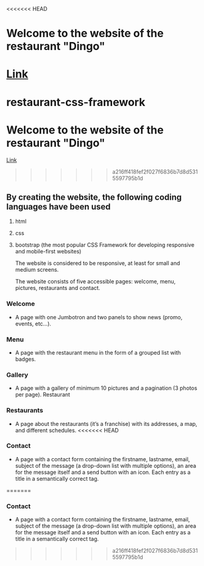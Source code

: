 <<<<<<< HEAD
# Welcome to the website of the restaurant "Dingo"

[Link](http://github.com/)
=======
# restaurant-css-framework
# Welcome to the website of the restaurant "Dingo"

[Link](https://sagingalimamay.github.io/restaurant-css-framework/4th_page/index4.html)
>>>>>>> a216ff418fef2f027f6836b7d8d5315597795b1d




 ## By creating the website, the following coding languages have been used

 1. html
 2. css
 3. bootstrap (the most popular CSS Framework for developing responsive and mobile-first websites)


    The website is considered to be responsive, at least for small and medium screens. 


    The website consists of five accessible pages: welcome, menu, pictures, restaurants and contact.

### Welcome

- A page with one Jumbotron and two panels to show news (promo, events, etc…​).

### Menu

- A page with the restaurant menu in the form of a grouped list with badges.

### Gallery

- A page with a gallery of minimum 10 pictures and a pagination (3 photos per page).
Restaurant

### Restaurants

- A page about the restaurants (it’s a franchise) with its addresses, a map, and different schedules.
<<<<<<< HEAD

### Contact

- A page with a contact form containing the firstname, lastname, email, subject of the message (a drop-down list with multiple options), an area for the message itself and a send button with an icon. Each entry as a title in a semantically correct tag.





=======
### Contact

- A page with a contact form containing the firstname, lastname, email, subject of the message (a drop-down list with multiple options), an area for the message itself and a send button with an icon. Each entry as a title in a semantically correct tag.
>>>>>>> a216ff418fef2f027f6836b7d8d5315597795b1d
